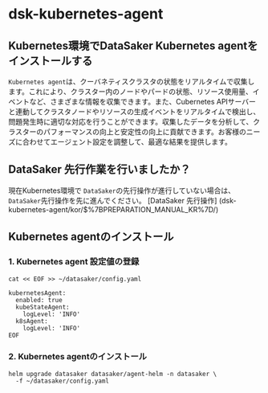 # dsk-kubernetes-agent

## Kubernetes環境でDataSaker Kubernetes agentをインストールする

`Kubernetes agent`は、クーバネティスクラスタの状態をリアルタイムで収集します。これにより、クラスター内のノードやパードの状態、リソース使用量、イベントなど、さまざまな情報を収集できます。また、Cubernetes APIサーバーと連動してクラスタノードやリソースの生成イベントをリアルタイムで検出し、問題発生時に適切な対応を行うことができます。収集したデータを分析して、クラスターのパフォーマンスの向上と安定性の向上に貢献できます。お客様のニーズに合わせてエージェント設定を調整して、最適な結果を提供します。

## DataSaker 先行作業を行いましたか？

現在Kubernetes環境で `DataSaker`の先行操作が進行していない場合は、 `DataSaker`先行操作を先に進んでください。 [DataSaker 先行操作] (dsk-kubernetes-agent/kor/$%7BPREPARATION\_MANUAL\_KR%7D/)

## Kubernetes agentのインストール

### 1. Kubernetes agent 設定値の登録
```shell
cat << EOF >> ~/datasaker/config.yaml

kubernetesAgent:
  enabled: true
  kubeStateAgent:
    logLevel: 'INFO'
  k8sAgent:
    logLevel: 'INFO'
EOF
```
### 2. Kubernetes agentのインストール
```shell
helm upgrade datasaker datasaker/agent-helm -n datasaker \
  -f ~/datasaker/config.yaml
```
